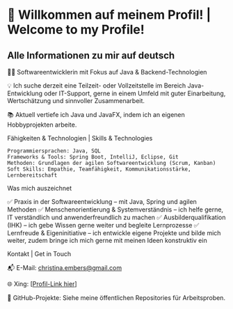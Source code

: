 <h1>👋 Willkommen auf meinem Profil! | Welcome to my Profile! </h1>

<h2> Alle Informationen zu mir auf deutsch</h2>

👩‍💻 Softwareentwicklerin mit Fokus auf Java & Backend-Technologien

💡 Ich suche derzeit eine Teilzeit- oder Vollzeitstelle im Bereich Java-Entwicklung oder IT-Support, gerne in einem Umfeld mit guter Einarbeitung, Wertschätzung und sinnvoller Zusammenarbeit.

📚 Aktuell vertiefe ich Java und JavaFX, indem ich an eigenen Hobbyprojekten arbeite.

Fähigkeiten & Technologien | Skills & Technologies

    Programmiersprachen: Java, SQL
    Frameworks & Tools: Spring Boot, IntelliJ, Eclipse, Git
    Methoden: Grundlagen der agilen Softwareentwicklung (Scrum, Kanban)
    Soft Skills: Empathie, Teamfähigkeit, Kommunikationsstärke, Lernbereitschaft

Was mich auszeichnet

✅ Praxis in der Softwareentwicklung – mit Java, Spring und agilen Methoden
✅ Menschenorientierung & Systemverständnis – ich helfe gerne, IT verständlich und anwenderfreundlich zu machen
✅ Ausbilderqualifikation (IHK) – ich gebe Wissen gerne weiter und begleite Lernprozesse
✅ Lernfreude & Eigeninitiative – ich entwickle eigene Projekte und bilde mich weiter, zudem bringe ich mich gerne mit meinen Ideen konstruktiv ein

Kontakt | Get in Touch

📬 E-Mail: christina.embers@gmail.com

🌐 Xing: [[Profil-Link hier](https://www.xing.com/profile/Christina_Embers)]

📌 GitHub-Projekte: Siehe meine öffentlichen Repositories für Arbeitsproben.
